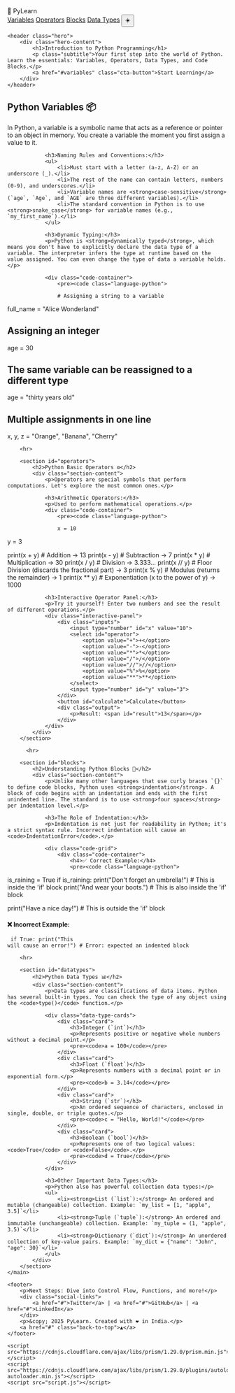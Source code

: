 
<!DOCTYPE html>
<html lang="en" data-theme="dark">
<head>
    <meta charset="UTF-8">
    <meta name="viewport" content="width=device-width, initial-scale=1.0">
    <title>Introduction to Python Programming</title>
    <link rel="stylesheet" href="style.css">
    <link href="https://fonts.googleapis.com/css2?family=Poppins:wght@300;400;600;700&display=swap" rel="stylesheet">
    <link rel="stylesheet" href="https://cdnjs.cloudflare.com/ajax/libs/prism/1.29.0/themes/prism-tomorrow.min.css">
</head>
<body>
    <div id="blob"></div>
    <div id="blur"></div>

 <nav>
        <div class="logo">🐍 PyLearn</div>
        <div class="nav-links">
            <a href="#variables">Variables</a>
            <a href="#operators">Operators</a>
            <a href="#blocks">Blocks</a>
            <a href="#datatypes">Data Types</a>
            <button id="darkModeToggle">☀️</button>
        </div>
    </nav>

    <header class="hero">
        <div class="hero-content">
            <h1>Introduction to Python Programming</h1>
            <p class="subtitle">Your first step into the world of Python. Learn the essentials: Variables, Operators, Data Types, and Code Blocks.</p>
            <a href="#variables" class="cta-button">Start Learning</a>
        </div>
    </header>

  <main>
        <section id="variables">
            <h2>Python Variables 📦</h2>
            <div class="section-content">
                <p>In Python, a variable is a symbolic name that acts as a reference or pointer to an object in memory. You create a variable the moment you first assign a value to it.</p>
                
                <h3>Naming Rules and Conventions:</h3>
                <ul>
                    <li>Must start with a letter (a-z, A-Z) or an underscore (_).</li>
                    <li>The rest of the name can contain letters, numbers (0-9), and underscores.</li>
                    <li>Variable names are <strong>case-sensitive</strong> (`age`, `Age`, and `AGE` are three different variables).</li>
                    <li>The standard convention in Python is to use <strong>snake_case</strong> for variable names (e.g., `my_first_name`).</li>
                </ul>

                <h3>Dynamic Typing:</h3>
                <p>Python is <strong>dynamically typed</strong>, which means you don't have to explicitly declare the data type of a variable. The interpreter infers the type at runtime based on the value assigned. You can even change the type of data a variable holds.</p>
                
                <div class="code-container">
                    <pre><code class="language-python">

                    # Assigning a string to a variable
full_name = "Alice Wonderland"

# Assigning an integer
age = 30

# The same variable can be reassigned to a different type
age = "thirty years old" 

# Multiple assignments in one line
x, y, z = "Orange", "Banana", "Cherry"
                    </code></pre>
                </div>
            </div>
        </section>

        <hr>

        <section id="operators">
            <h2>Python Basic Operators ⚙️</h2>
            <div class="section-content">
                <p>Operators are special symbols that perform computations. Let's explore the most common ones.</p>
                
                <h3>Arithmetic Operators:</h3>
                <p>Used to perform mathematical operations.</p>
                <div class="code-container">
                    <pre><code class="language-python">

                    x = 10
y = 3

print(x + y)   # Addition -> 13
print(x - y)   # Subtraction -> 7
print(x * y)   # Multiplication -> 30
print(x / y)   # Division -> 3.333...
print(x // y)  # Floor Division (discards the fractional part) -> 3
print(x % y)   # Modulus (returns the remainder) -> 1
print(x ** y)  # Exponentiation (x to the power of y) -> 1000
                    </code></pre>
                </div>

                <h3>Interactive Operator Panel:</h3>
                <p>Try it yourself! Enter two numbers and see the result of different operations.</p>
                <div class="interactive-panel">
                    <div class="inputs">
                        <input type="number" id="x" value="10">
                        <select id="operator">
                            <option value="+">+</option>
                            <option value="-">-</option>
                            <option value="*">*</option>
                            <option value="/">/</option>
                            <option value="//">//</option>
                            <option value="%">%</option>
                            <option value="**">**</option>
                        </select>
                        <input type="number" id="y" value="3">
                    </div>
                    <button id="calculate">Calculate</button>
                    <div class="output">
                        <p>Result: <span id="result">13</span></p>
                    </div>
                </div>
            </div>
        </section>

          <hr>

        <section id="blocks">
            <h2>Understanding Python Blocks 🧱</h2>
            <div class="section-content">
                <p>Unlike many other languages that use curly braces `{}` to define code blocks, Python uses <strong>indentation</strong>. A block of code begins with an indentation and ends with the first unindented line. The standard is to use <strong>four spaces</strong> per indentation level.</p>
                
                <h3>The Role of Indentation:</h3>
                <p>Indentation is not just for readability in Python; it's a strict syntax rule. Incorrect indentation will cause an <code>IndentationError</code>.</p>
                
                <div class="code-grid">
                    <div class="code-container">
                        <h4>✅ Correct Example:</h4>
                        <pre><code class="language-python">
is_raining = True
if is_raining:
    print("Don't forget an umbrella!")  # This is inside the 'if' block
    print("And wear your boots.")       # This is also inside the 'if' block

print("Have a nice day!") # This is outside the 'if' block
                        </code></pre>
                    </div>
                    <div class="code-container">
                        <h4>❌ Incorrect Example:</h4>
                        <pre><code class="language-python">
if True:
print("This will cause an error!") # Error: expected an indented block
                        </code></pre>
                    </div>
                </div>
            </div>
        </section>

        <hr>

        <section id="datatypes">
            <h2>Python Data Types 📊</h2>
            <div class="section-content">
                <p>Data types are classifications of data items. Python has several built-in types. You can check the type of any object using the <code>type()</code> function.</p>
                
                <div class="data-type-cards">
                    <div class="card">
                        <h3>Integer (`int`)</h3>
                        <p>Represents positive or negative whole numbers without a decimal point.</p>
                        <pre><code>a = 100</code></pre>
                    </div>
                    <div class="card">
                        <h3>Float (`float`)</h3>
                        <p>Represents numbers with a decimal point or in exponential form.</p>
                        <pre><code>b = 3.14</code></pre>
                    </div>
                    <div class="card">
                        <h3>String (`str`)</h3>
                        <p>An ordered sequence of characters, enclosed in single, double, or triple quotes.</p>
                        <pre><code>c = "Hello, World!"</code></pre>
                    </div>
                    <div class="card">
                        <h3>Boolean (`bool`)</h3>
                        <p>Represents one of two logical values: <code>True</code> or <code>False</code>.</p>
                        <pre><code>d = True</code></pre>
                    </div>
                </div>

                <h3>Other Important Data Types:</h3>
                <p>Python also has powerful collection data types:</p>
                <ul>
                    <li><strong>List (`list`):</strong> An ordered and mutable (changeable) collection. Example: `my_list = [1, "apple", 3.5]`</li>
                    <li><strong>Tuple (`tuple`):</strong> An ordered and immutable (unchangeable) collection. Example: `my_tuple = (1, "apple", 3.5)`</li>
                    <li><strong>Dictionary (`dict`):</strong> An unordered collection of key-value pairs. Example: `my_dict = {"name": "John", "age": 30}`</li>
                </ul>
            </div>
        </section>
    </main>

    <footer>
        <p>Next Steps: Dive into Control Flow, Functions, and more!</p>
        <div class="social-links">
            <a href="#">Twitter</a> | <a href="#">GitHub</a> | <a href="#">LinkedIn</a>
        </div>
        <p>&copy; 2025 PyLearn. Created with ❤️ in India.</p>
        <a href="#" class="back-to-top">▲</a>
    </footer>
    
    <script src="https://cdnjs.cloudflare.com/ajax/libs/prism/1.29.0/prism.min.js"></script>
    <script src="https://cdnjs.cloudflare.com/ajax/libs/prism/1.29.0/plugins/autoloader/prism-autoloader.min.js"></script>
    <script src="script.js"></script>
</body>
</html>


                    
